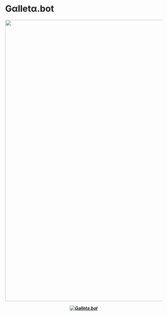 # Gαlletα.bot 

<p align="center">
<img src="https://github.com/DiamondBot01/Galleta-bot/assets/143433583/071cfc6c-4c2c-4a76-a947-339ed590da8c" width="900"/> 
</p>
<p align="center">
<a href="#"><img title="𝑮𝒂𝒍𝒍𝒆𝒕𝒂.𝒃𝒐𝒕" src="https://img.shields.io/badge/𝑮𝒂𝒍𝒍𝒆𝒕𝒂.𝒃𝒐𝒕 🍪 | 🦭-black?colorA=%23ff0000&colorB=%23000000&style=for-the-badge"></a>
</p>
